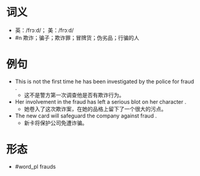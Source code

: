 # 词义
- 英：/frɔːd/； 美：/frɔːd/
- #n 欺诈；骗子；欺诈罪；冒牌货；伪劣品；行骗的人
# 例句
- This is not the first time he has been investigated by the police for fraud .
	- 这不是警方第一次调查他是否有欺诈行为。
- Her involvement in the fraud has left a serious blot on her character .
	- 她卷入了这次欺诈案，在她的品格上留下了一个很大的污点。
- The new card will safeguard the company against fraud .
	- 新卡将保护公司免遭诈骗。
# 形态
- #word_pl frauds
